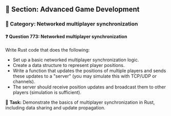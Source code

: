## 📘 Section: Advanced Game Development  
### 🔹 Category: Networked multiplayer synchronization  
#### ❓ Question 773: Networked multiplayer synchronization

Write Rust code that does the following:

- Set up a basic networked multiplayer synchronization logic.
- Create a data structure to represent player positions.
- Write a function that updates the positions of multiple players and sends these updates to a "server" (you may simulate this with TCP/UDP or channels).
- The server should receive position updates and broadcast them to other players (simulation is sufficient).

🔧 **Task:** Demonstrate the basics of multiplayer synchronization in Rust, including data sharing and update propagation.
